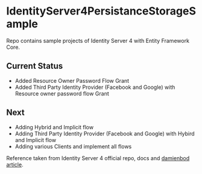 # IdentityServer4PersistanceStorageSample
Repo contains sample projects of Identity Server 4 with Entity Framework Core.

## Current Status
+ Added Resource Owner Password Flow Grant
+ Added Third Party Identity Provider (Facebook and Google) with Resource owner password flow Grant

## Next
+ Adding Hybrid and Implicit flow
+ Adding Third Party Identity Provider (Facebook and Google) with Hybird and Implicit flow
+ Adding various Clients and implement all flows


Reference taken from Identity Server 4 official repo, docs and [damienbod article](https://damienbod.com/2017/04/14/asp-net-core-identityserver4-resource-owner-password-flow-with-custom-userrepository/).
